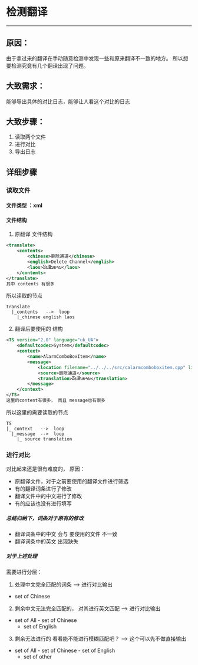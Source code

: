 # 检测翻译
---
## 原因：
由于拿过来的翻译在手动随意检测中发现一些和原来翻译不一致的地方。
所以想要检测究竟有几个翻译出现了问题。

## 大致需求：
能够导出具体的对比日志，能够让人看这个对比的日志

## 大致步骤：
1. 读取两个文件
2. 进行对比
3. 导出日志

## 详细步骤
### 读取文件
#### 文件类型 ：xml
#### 文件结构
1. 原翻译 文件结构
```xml
<translate>
	<contents>
		<chinese>删除通道</chinese>
		<english>Delete Channel</english>
		<laos>ລົບສັນຍານ</laos>
	</contents>
</translate>
其中 contents 有很多
```
所以读取的节点
```
translate
  |_contents   -->  loop
    |_chinese english laos
```

2. 翻译后要使用的 结构
```xml
<TS version="2.0" language="uk_UA">
	<defaultcodec>System</defaultcodec>
	<context>
		<name>AlarmComboBoxItem</name>
		<message>
			<location filename="../../../src/calarmcomboboxitem.cpp" line="24"/>
			<source>删除通道</source>
			<translation>ລົບສັນຍານ</translation>
		</message>
	</context>
</TS>
这里的content有很多， 而且 message也有很多
```
所以这里的需要读取的节点
```
TS
|_ context   -->  loop
  |_message  -->  loop
    |_ source translation
```

### 进行对比
对比起来还是很有难度的， 原因：
* 原翻译文件，对于之前要使用的翻译文件进行筛选
* 有的翻译词条进行了修改
* 翻译文件中的中文进行了修改
* 有的应该也没有进行填写

##### 总结归纳下，词条对于原有的修改
* 翻译词条中的中文 会与 要使用的文件 不一致
* 翻译词条中的英文 出现缺失

##### 对于上述处理
需要进行分层：
1. 处理中文完全匹配的词条  --> 进行对比输出  
  * set of Chinese
2. 剩余中文无法完全匹配的，  对其进行英文匹配  --> 进行对比输出
  * set of All - set of Chinese
    * set of English
3. 剩余无法进行的 看看能不能进行模糊匹配吧？ --> 这个可以先不做直接输出
  * set of All - set of Chinese - set of English
    * set of other

